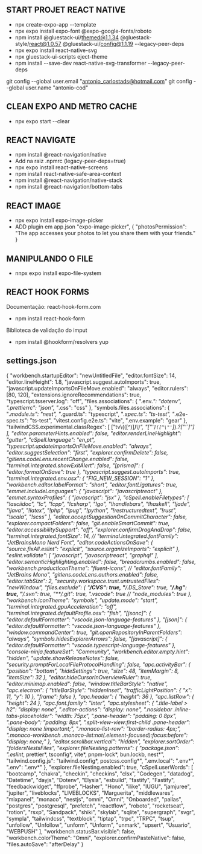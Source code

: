 ## START PROJET REACT NATIVE

- npx create-expo-app --template
- npx expo install expo-font @expo-google-fonts/roboto
- npm install @gluestack-ui/themed@1.1.34 @gluestack-style/react@1.0.57 @gluestack-ui/config@1.1.19 --legacy-peer-deps
- npx expo install react-native-svg
- npx gluestack-ui-scripts eject-theme
- npm install --save-dev react-native-svg-transformer --legacy-peer-deps


 git config --global user.email "antonio_carlostads@hotmail.com"
  git config --global user.name "antonio-cod"

## CLEAN EXPO AND METRO CACHE

- npx expo start --clear

## REACT NAVIGATE

- npm install @react-navigation/native
- Add na raiz .npmrc (legacy-peer-deps=true)
- npx expo install react-native-screens
- npm install react-native-safe-area-context
- npm install @react-navigation/native-stack
- npm install @react-navigation/bottom-tabs

## REACT IMAGE

- npx expo install expo-image-picker
- ADD plugin em app.json
"expo-image-picker",
        {
          "photosPermission": "The app accesses your photos to let you share them with your friends."
        }

## MANIPULANDO O FILE

- nnpx expo install expo-file-system

## REACT HOOK FORMS

Documentação: react-hook-form.com
- npm install react-hook-form

Biblioteca de validação do imput
- npm install @hookform/resolvers yup














## settings.json
{
    "workbench.startupEditor": "newUntitledFile",
    "editor.fontSize": 14,
    "editor.lineHeight": 1.8,
    "javascript.suggest.autoImports": true,
    "javascript.updateImportsOnFileMove.enabled": "always",
    "editor.rulers": [80, 120],
    "extensions.ignoreRecommendations": true,
    "typescript.tsserver.log": "off",
    "files.associations": {
      ".env.*": "dotenv",
      ".prettierrc": "json",
      "*.css": "css"
    },
    "symbols.files.associations": {
      "*.module.ts": "nest",
      "*.guard.ts": "typescript",
      "*.spec.ts": "ts-test",
      "*.e2e-spec.ts": "ts-test",
      "vitest.config.e2e.ts": "vite",
      ".env.example": "gear"
    },
    "tailwindCSS.experimental.classRegex": [
      ["tv\\(([^)]*)\\)", "[\"'`]([^\"'`]*).*?[\"'`]"]
    ],
    "editor.parameterHints.enabled": false,
    "editor.renderLineHighlight": "gutter",
    "cSpell.language": "en,pt",
    "typescript.updateImportsOnFileMove.enabled": "always",
    "editor.suggestSelection": "first",
    "explorer.confirmDelete": false,
    "gitlens.codeLens.recentChange.enabled": false,
    "terminal.integrated.showExitAlert": false,
    "[prisma]": {
      "editor.formatOnSave": true
    },
    "typescript.suggest.autoImports": true,
    "terminal.integrated.env.osx": {
      "FIG_NEW_SESSION": "1"
    },
    "workbench.editor.labelFormat": "short",
    "editor.fontLigatures": true,
    "emmet.includeLanguages": {
      "javascript": "javascriptreact"
    },
    "emmet.syntaxProfiles": {
      "javascript": "jsx"
    },
    "cSpell.enableFiletypes": [
      "!asciidoc",
      "!c",
      "!cpp",
      "!csharp",
      "!go",
      "!handlebars",
      "!haskell",
      "!jade",
      "!java",
      "!latex",
      "!php",
      "!pug",
      "!python",
      "!restructuredtext",
      "!rust",
      "!scala",
      "!scss"
    ],
    "editor.acceptSuggestionOnCommitCharacter": false,
    "explorer.compactFolders": false,
    "git.enableSmartCommit": true,
    "editor.accessibilitySupport": "off",
    "explorer.confirmDragAndDrop": false,
    "terminal.integrated.fontSize": 14,
    // "terminal.integrated.fontFamily": "JetBrainsMono Nerd Font",
    "editor.codeActionsOnSave": {
      "source.fixAll.eslint": "explicit",
      "source.organizeImports": "explicit"
    },
    "eslint.validate": [
      "javascript",
      "javascriptreact",
      "graphql"
    ],
    "editor.semanticHighlighting.enabled": false,
    "breadcrumbs.enabled": false,
    "workbench.productIconTheme": "fluent-icons",
    // "editor.fontFamily": "JetBrains Mono",
    "gitlens.codeLens.authors.enabled": false,
    "editor.tabSize": 2,
    "security.workspace.trust.untrustedFiles": "newWindow",
    "files.exclude": {
      "**\/CVS": true,
      "**\/.DS_Store": true,
      "**\/.hg": true,
      "**\/.svn": true,
      "**\/.git": true,
      ".vscode": true
      // "node_modules": true
    },
    "workbench.iconTheme": "symbols",
    "update.mode": "start",
    "terminal.integrated.gpuAcceleration": "off",
    "terminal.integrated.defaultProfile.osx": "fish",
    "[jsonc]": {
      "editor.defaultFormatter": "vscode.json-language-features"
    },
    "[json]": {
      "editor.defaultFormatter": "vscode.json-language-features"
    },
    "window.commandCenter": true,
    "git.openRepositoryInParentFolders": "always",
    "symbols.hidesExplorerArrows": false,
    "[javascript]": {
      "editor.defaultFormatter": "vscode.typescript-language-features"
    },
    "console-ninja.featureSet": "Community",
    "workbench.editor.empty.hint": "hidden",
    "update.showReleaseNotes": false,
    "security.promptForLocalFileProtocolHandling": false,
    "apc.activityBar": {
      "position": "bottom",
      "hideSettings": true,
      "size": 48,
      "itemMargin": 8,
      "itemSize": 32
    },
    "editor.hideCursorInOverviewRuler": true,
    "editor.minimap.enabled": false,
    "window.titleBarStyle": "native",
    "apc.electron": {
      "titleBarStyle": "hiddenInset",
      "trafficLightPosition": {
        "x": 11,
        "y": 10
      },
      "frame": false
    },
    "apc.header": {
      "height": 36
    },
    "apc.listRow": {
      "height": 24
    },
    "apc.font.family": "Inter",
    "apc.stylesheet": {
      ".title-label > h2": "display: none",
      ".editor-actions": "display: none",
      ".nosidebar .inline-tabs-placeholder": "width: 75px",
      ".pane-header": "padding: 0 8px",
      ".pane-body": "padding: 8px",
      ".split-view-view:first-child .pane-header": "display: none !important;",
      ".monaco-list-row": "border-radius: 4px;",
      ".monaco-workbench .monaco-list:not(.element-focused):focus:before": "display: none;"
    },
    "editor.scrollbar.vertical": "hidden",
    "explorer.sortOrder": "foldersNestsFiles",
    "explorer.fileNesting.patterns": {
      "package.json": ".eslint*, prettier*, tsconfig*, vite*, pnpm-lock*, bun.lockb, nest*",
      "tailwind.config.js": "tailwind.config*, postcss.config*",
      ".env.local": ".env*",
      ".env": ".env*"
    },
    "explorer.fileNesting.enabled": true,
    "cSpell.userWords": [
      "bootcamp",
      "chakra",
      "checkin",
      "checkins",
      "clsx",
      "Codegen",
      "datadog",
      "Datetime",
      "dayjs",
      "Dotenv",
      "Elysia",
      "esbuild",
      "fastify",
      "Fastify",
      "feedbackwidget",
      "ffprobe",
      "Hasher",
      "Hono",
      "ilike",
      "IUGU",
      "jamjuree",
      "jupiter",
      "liveblocks",
      "LIVEBLOCKS",
      "Marguerita",
      "middlewares",
      "mixpanel",
      "monaco",
      "nestjs",
      "omni",
      "Omni",
      "Onboarded",
      "pallas",
      "postgres",
      "postgresql",
      "prefetch",
      "reactflow",
      "roboto",
      "rocketseat",
      "rotion",
      "rsxp",
      "Sandpack",
      "shiki",
      "skylab",
      "sqlite",
      "supergraph",
      "svgr",
      "sympla",
      "tailwindcss",
      "textblock",
      "tiptap",
      "trpc",
      "TRPC",
      "tsup",
      "unfollow",
      "Unfollow",
      "unform",
      "Unform",
      "unmark",
      "upsert",
      "Usuario",
      "WEBPUSH"
    ],
    "workbench.statusBar.visible": false,
    "workbench.colorTheme": "Omni",
    "explorer.confirmPasteNative": false,
    "files.autoSave": "afterDelay"
  }



